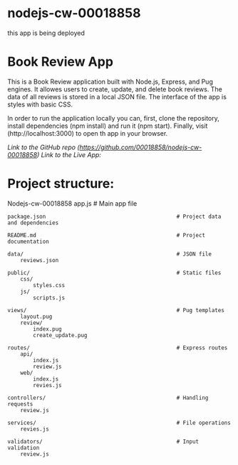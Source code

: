 # nodejs-cw-00018858
this app is being deployed

# Book Review App

This is a Book Review application built with Node.js, Express, and Pug engines. It allowes users to create, update, and delete book reviews. The data of all reviews is stored in a local JSON file. The interface of the app is styles with basic CSS. 

In order to run the application locally you can, first, clone the repository, install dependencies (npm install) and run it (npm start). Finally, visit (http://localhost:3000) to open th app in your browser.

*Link to the GitHub repo (https://github.com/00018858/nodejs-cw-00018858)*
*Link to the Live App:*

# Project structure:

Nodejs-cw-00018858
    app.js                                               # Main app file

    package.json                                         # Project data and dependencies

    README.md                                            # Project documentation

    data/                                                # JSON file
        reviews.json                                     
    
    public/                                              # Static files
        css/
            styles.css                                 
        js/
            scripts.js                                  

    views/                                               # Pug templates
        layout.pug                                       
        review/
            index.pug                                   
            create_update.pug                            

    routes/                                              # Express routes
        api/
            index.js
            review.js
        web/
            index.js
            revies.js
    
    controllers/                                         # Handling requests
        review.js

    services/                                            # File operations
        revies.js

    validators/                                          # Input validation
        review.js

